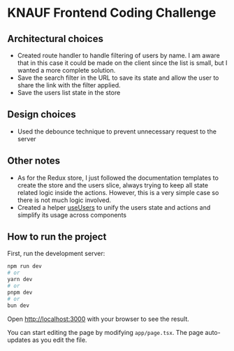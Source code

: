 # KNAUF Frontend Coding Challenge

## Architectural choices

- Created route handler to handle filtering of users by name. I am aware that in this case it
  could be made on the client since the list is small, but I wanted a more complete solution.
- Save the search filter in the URL to save its state and allow the user to share the link with the filter applied.
- Save the users list state in the store

## Design choices

- Used the debounce technique to prevent unnecessary request to the server

## Other notes

- As for the Redux store, I just followed the documentation templates to create the store and the users slice,
  always trying to keep all state related logic inside the actions. However, this is a very simple case so there is not
  much logic involved.
- Created a helper [useUsers](src/lib/features/users/useUsers.ts) to unify the users state and actions and simplify its
  usage across components

## How to run the project

First, run the development server:

```bash
npm run dev
# or
yarn dev
# or
pnpm dev
# or
bun dev
```

Open [http://localhost:3000](http://localhost:3000) with your browser to see the result.

You can start editing the page by modifying `app/page.tsx`. The page auto-updates as you edit the file.

